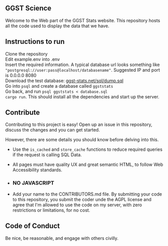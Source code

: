 ## GGST Science

Welcome to the Web part of the GGST Stats website. This repository hosts all the code used to display the data that we have. 

## Instructions to run
Clone the repository  
Edit example.env into .env  
Insert the required information. A typical database url looks something like `"postgresql://user:pass@localhost/databasename"`. Suggested IP and port is 0.0.0.0 8080  
Download the test database: [ggst-stats.net/sql/dump.sql](ggst-stats.net/sql/dump.sql)   
Go into `psql` and create a database called `ggststats`  
Go back, and run `psql ggststats < database.sql`   
`cargo run`. This should install all the dependencies and start up the server.


## Contribute

Contributing to this project is easy! Open up an issue in this repository, discuss the changes and you can get started. 

However, there are some details you should know before delving into this.

* Use the `is_cached` and `store_cache` functions to reduce required queries if the request is calling SQL Data. 

* All pages must have quality UX and great semantic HTML, to follow Web Accessibility standards.

* ### NO JAVASCRIPT

* Add your name to the CONTRIBUTORS.md file. By submitting your code to this repository, you submit the coder unde the AGPL license and agree that I'm allowed to use the code on my server, with zero restrictions or limitations, for no cost. 

## Code of Conduct

Be nice, be reasonable, and engage with others civilly. 
